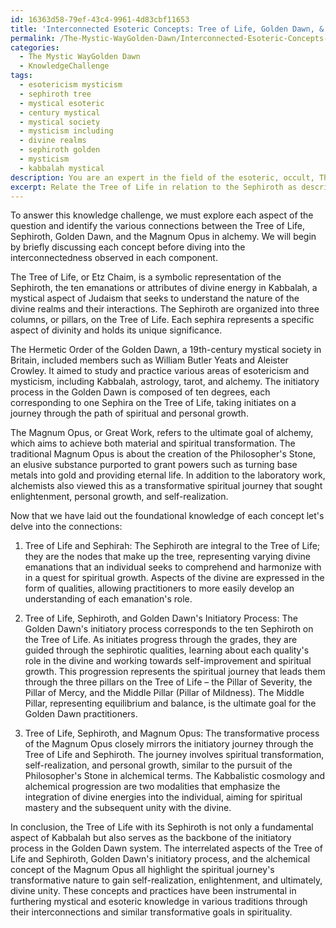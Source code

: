```yaml
---
id: 16363d58-79ef-43c4-9961-4d83cbf11653
title: 'Interconnected Esoteric Concepts: Tree of Life, Golden Dawn, & Magnum Opus'
permalink: /The-Mystic-WayGolden-Dawn/Interconnected-Esoteric-Concepts-Tree-of-Life-Golden-Dawn-Magnum-Opus/
categories:
  - The Mystic WayGolden Dawn
  - KnowledgeChallenge
tags:
  - esotericism mysticism
  - sephiroth tree
  - mystical esoteric
  - century mystical
  - mystical society
  - mysticism including
  - divine realms
  - sephiroth golden
  - mysticism
  - kabbalah mystical
description: You are an expert in the field of the esoteric, occult, The Mystic WayGolden Dawn and Education. You are a writer of tests, challenges, books and deep knowledge on The Mystic WayGolden Dawn for initiates and students to gain deep insights and understanding from. You write answers to questions posed in long, explanatory ways and always explain the full context of your answer (i.e., related concepts, formulas, examples, or history), as well as the step-by-step thinking process you take to answer the challenges. Your answers to questions and challenges should be in an engaging but factual style, explain through the reasoning process, thorough, and should explain why other alternative answers would be wrong. Summarize the key themes, ideas, and conclusions at the end.
excerpt: Relate the Tree of Life in relation to the Sephiroth as described in Kabbalah, to the Pillars in the Golden Dawn's initiatory process, in conjunction with the alchemical concept of the Magnum Opus.
---
```

To answer this knowledge challenge, we must explore each aspect of the question and identify the various connections between the Tree of Life, Sephiroth, Golden Dawn, and the Magnum Opus in alchemy. We will begin by briefly discussing each concept before diving into the interconnectedness observed in each component.

The Tree of Life, or Etz Chaim, is a symbolic representation of the Sephiroth, the ten emanations or attributes of divine energy in Kabbalah, a mystical aspect of Judaism that seeks to understand the nature of the divine realms and their interactions. The Sephiroth are organized into three columns, or pillars, on the Tree of Life. Each sephira represents a specific aspect of divinity and holds its unique significance.

The Hermetic Order of the Golden Dawn, a 19th-century mystical society in Britain, included members such as William Butler Yeats and Aleister Crowley. It aimed to study and practice various areas of esotericism and mysticism, including Kabbalah, astrology, tarot, and alchemy. The initiatory process in the Golden Dawn is composed of ten degrees, each corresponding to one Sephira on the Tree of Life, taking initiates on a journey through the path of spiritual and personal growth.

The Magnum Opus, or Great Work, refers to the ultimate goal of alchemy, which aims to achieve both material and spiritual transformation. The traditional Magnum Opus is about the creation of the Philosopher's Stone, an elusive substance purported to grant powers such as turning base metals into gold and providing eternal life. In addition to the laboratory work, alchemists also viewed this as a transformative spiritual journey that sought enlightenment, personal growth, and self-realization.

Now that we have laid out the foundational knowledge of each concept let's delve into the connections:

1. Tree of Life and Sephirah:
The Sephiroth are integral to the Tree of Life; they are the nodes that make up the tree, representing varying divine emanations that an individual seeks to comprehend and harmonize with in a quest for spiritual growth. Aspects of the divine are expressed in the form of qualities, allowing practitioners to more easily develop an understanding of each emanation's role.

2. Tree of Life, Sephiroth, and Golden Dawn's Initiatory Process:
The Golden Dawn's initiatory process corresponds to the ten Sephiroth on the Tree of Life. As initiates progress through the grades, they are guided through the sephirotic qualities, learning about each quality's role in the divine and working towards self-improvement and spiritual growth. This progression represents the spiritual journey that leads them through the three pillars on the Tree of Life – the Pillar of Severity, the Pillar of Mercy, and the Middle Pillar (Pillar of Mildness). The Middle Pillar, representing equilibrium and balance, is the ultimate goal for the Golden Dawn practitioners.

3. Tree of Life, Sephiroth, and Magnum Opus:
The transformative process of the Magnum Opus closely mirrors the initiatory journey through the Tree of Life and Sephiroth. The journey involves spiritual transformation, self-realization, and personal growth, similar to the pursuit of the Philosopher's Stone in alchemical terms. The Kabbalistic cosmology and alchemical progression are two modalities that emphasize the integration of divine energies into the individual, aiming for spiritual mastery and the subsequent unity with the divine.

In conclusion, the Tree of Life with its Sephiroth is not only a fundamental aspect of Kabbalah but also serves as the backbone of the initiatory process in the Golden Dawn system. The interrelated aspects of the Tree of Life and Sephiroth, Golden Dawn's initiatory process, and the alchemical concept of the Magnum Opus all highlight the spiritual journey's transformative nature to gain self-realization, enlightenment, and ultimately, divine unity. These concepts and practices have been instrumental in furthering mystical and esoteric knowledge in various traditions through their interconnections and similar transformative goals in spirituality.
